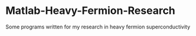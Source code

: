 # Matlab-Heavy-Fermion-Research
Some programs written for my research in heavy fermion superconductivity
